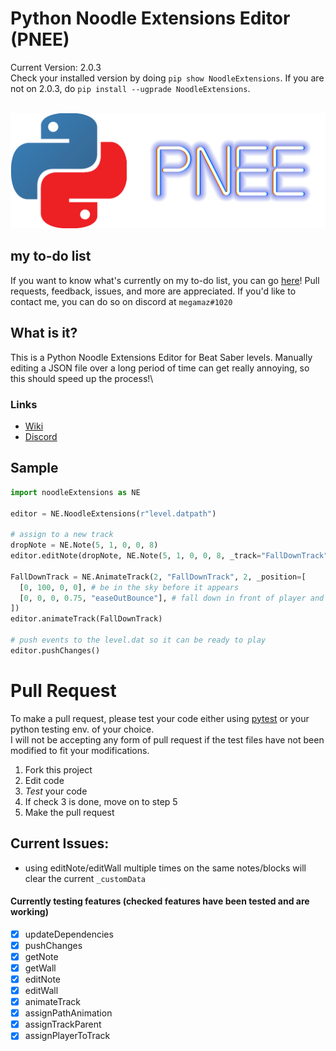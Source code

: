 # Python Noodle Extensions Editor (PNEE)
Current Version: 2.0.3\
Check your installed version by doing `pip show NoodleExtensions`. If you are not on 2.0.3, do `pip install --ugprade NoodleExtensions`.<br/>
<br/>

![PNEE](./assets/PNEE.png)
## my to-do list
If you want to know what's currently on my to-do list, you can go [here](https://trello.com/b/yA5qQTs7)! Pull requests, feedback, issues, and more are appreciated. If you'd like to contact me, you can do so on discord at `megamaz#1020`
## What is it?
This is a Python Noodle Extensions Editor for Beat Saber levels. Manually editing a JSON file over a long period of time can get really annoying, so this should speed up the process!\
### Links
- [Wiki](https://github.com/megamaz/Python-Noodle-Extensions-Editor/wiki)
- [Discord](https://discord.com/invite/gut3CW7AX7)
## Sample
```py
import noodleExtensions as NE

editor = NE.NoodleExtensions(r"level.datpath")

# assign to a new track
dropNote = NE.Note(5, 1, 0, 0, 8)
editor.editNote(dropNote, NE.Note(5, 1, 0, 0, 8, _track="FallDownTrack"))

FallDownTrack = NE.AnimateTrack(2, "FallDownTrack", 2, _position=[
  [0, 100, 0, 0], # be in the sky before it appears
  [0, 0, 0, 0.75, "easeOutBounce"], # fall down in front of player and finish animation just in time for the player to hit it
])
editor.animateTrack(FallDownTrack)

# push events to the level.dat so it can be ready to play
editor.pushChanges()
```
# Pull Request
To make a pull request, please test your code either using [pytest](https://docs.pytest.org/en/stable/) or your python testing env. of your choice.\
I will not be accepting any form of pull request if the test files have not been modified to fit your modifications.
1. Fork this project
2. Edit code 
3. *Test* your code
4. If check 3 is done, move on to step 5
5. Make the pull request
## Current Issues:
- using editNote/editWall multiple times on the same notes/blocks will clear the current `_customData`

#### Currently testing features (checked features have been tested and are working)
* [X] updateDependencies
* [X] pushChanges
* [X] getNote
* [X] getWall
* [X] editNote
* [X] editWall
* [X] animateTrack
* [X] assignPathAnimation
* [X] assignTrackParent
* [X] assignPlayerToTrack
